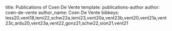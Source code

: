 title: Publications of Coen De Vente
template: publications-author
author: coen-de-vente
author_name: Coen De Vente
bibkeys: less20,vent18,lemi22,schw22a,lemi23,vent20a,vent23b,vent20,vent21a,vent23c,ardu20,vent23a,vent22,gonz21,schw22,xion21,vent21